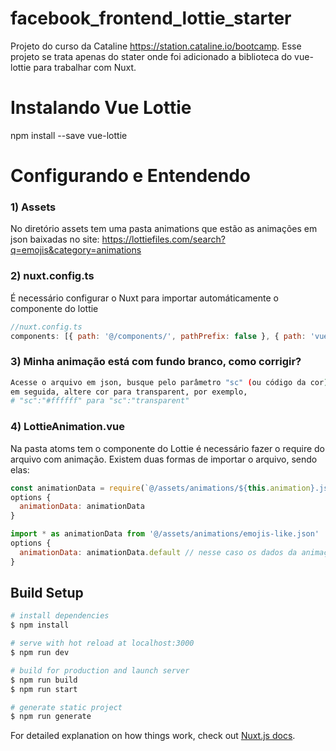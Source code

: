 # facebook_frontend_lottie_starter
Projeto do curso da Cataline https://station.cataline.io/bootcamp.
Esse projeto se trata apenas do stater onde foi adicionado a biblioteca do vue-lottie para trabalhar com Nuxt.


# Instalando Vue Lottie
npm install --save vue-lottie


# Configurando e Entendendo
### 1) Assets
No diretório assets tem uma pasta animations que estão as animações em json baixadas no site: https://lottiefiles.com/search?q=emojis&category=animations



### 2) nuxt.config.ts
É necessário configurar o Nuxt para importar automáticamente o componente do lottie
```js
//nuxt.config.ts
components: [{ path: '@/components/', pathPrefix: false }, { path: 'vue-lottie/src/lottie.vue', pathPrefix: false }],
```



### 3) Minha animação está com fundo branco, como corrigir?
```bash
Acesse o arquivo em json, busque pelo parâmetro "sc" (ou código da cor), 
em seguida, altere cor para transparent, por exemplo, 
# "sc":"#ffffff" para "sc":"transparent"
```



### 4) LottieAnimation.vue
Na pasta atoms tem o componente do Lottie é necessário fazer o require do arquivo com animação. 
Existem duas formas de importar o arquivo, sendo elas:
```js
const animationData = require(`@/assets/animations/${this.animation}.json`)
options {
  animationData: animationData
}

import * as animationData from '@/assets/animations/emojis-like.json'
options {
  animationData: animationData.default // nesse caso os dados da animação fica dentro da propriedade 'default'
}
```

## Build Setup

```bash
# install dependencies
$ npm install

# serve with hot reload at localhost:3000
$ npm run dev

# build for production and launch server
$ npm run build
$ npm run start

# generate static project
$ npm run generate
```

For detailed explanation on how things work, check out [Nuxt.js docs](https://nuxtjs.org).
